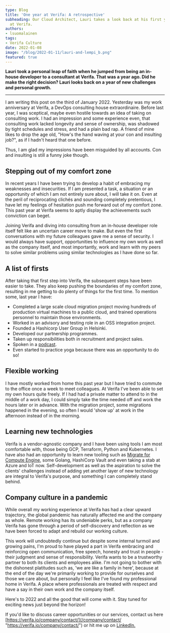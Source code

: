 ```yaml
---
type: Blog
title: 'One year at Verifa: A retrospective'
subheading: Our Cloud Architect, Lauri takes a look back at his first year as a consultant
  at Verifa.
authors:
- lsuomalainen
tags:
- Verifa Culture
date: 2022-01-08
image: "/blog/2022-01-11/lauri-and-lempi_b.png"
featured: true
---
```


**Lauri took a personal leap of faith when he jumped from being an in-house developer to a consultant at Verifa. That was a year ago. Did he make the right decision? Lauri looks back on a year of new challenges and personal growth.**

***

I am writing this post on the third of January 2022. Yesterday was my work anniversary at Verifa, a DevOps consulting house extraordinaire. Before last year, I was sceptical, maybe even hostile towards an idea of taking on consulting work. I had an impression and some experience even, that consulting work lacked longevity and sense of ownership, was shadowed by tight schedules and stress, and had a plain bad rap. A friend of mine likes to drop the age old, "How's the hand waving at your con and insulting job?", as if I hadn't heard that one before.

Thus, I am glad my impressions have been misguided by all accounts. Con and insulting is still a funny joke though.

## Stepping out of my comfort zone

In recent years I have been trying to develop a habit of embracing my weaknesses and insecurities. If I am presented a task, a situation or an opportunity of which I am not entirely sure about, I will take it on. Even at the peril of reciprocating clichés and sounding completely pretentious, I have let my feelings of hesitation push me forward out of my comfort zone. This past year at Verifa seems to aptly display the achievements such conviction can beget.

Joining Verifa and diving into consulting from an in-house developer role itself felt like an uncertain career move to make. But even the first conversations with my future colleagues gave me a sense of security. I would always have support, opportunities to influence my own work as well as the company itself, and most importantly, work and learn with my peers to solve similar problems using similar technologies as I have done so far.

## A list of firsts

After taking that first step into Verifa, the subsequent steps have been easier to take. They also keep pushing the boundaries of my comfort zone, resulting in me getting to do plenty of things for the first time. To mention some, last year I have:

* Completed a large scale cloud migration project moving hundreds of production virtual machines to a public cloud, and trained operations personnel to maintain those environments.
* Worked in an advisory and testing role in an OSS integration project.
* Founded a Hashicorp User Group in Helsinki.
* Developed our partnership programmes.
* Taken up responsibilities both in recruitment and project sales.
* Spoken in a [podcast](/blog/a-first-look-at-gke-autopilot/).
* Even started to practice yoga because there was an opportunity to do so!

## Flexible working

I have mostly worked from home this past year but I have tried to commute to the office once a week to meet colleagues. At Verifa I've been able to set my own hours quite freely. If I had had a private matter to attend to in the middle of a work day, I could simply take the time needed off and work the hours later or in advance. With the migration project, some migrations happened in the evening, so often I would 'show up' at work in the afternoon instead of in the morning.

## Learning new technologies

Verifa is a vendor-agnostic company and I have been using tools I am most comfortable with, those being GCP, Terraform, Python and Kubernetes. I have also had an opportunity to learn new tooling such as [Migrate for Compute Engine](https://cloud.google.com/migrate/compute-engine), some Golang, HashiCorp Vault and even taking a stab at Azure and IoT now. Self-development as well as the aspiration to solve the clients' challenges instead of adding yet another layer of new technology are integral to Verifa's purpose, and something I can completely stand behind.

## Company culture in a pandemic

While overall my working experience at Verifa has had a clear upward trajectory, the global pandemic has naturally affected me and the company as whole. Remote working has its undeniable perks, but as a company Verifa has gone through a period of self-discovery and reflection as we have been forced to adapt and rebuild our working culture.

This work will undoubtedly continue but despite some internal turmoil and growing pains, I'm proud to have played a part in Verifa embracing and reinforcing open communication, free speech, honesty and trust in people - their judgment and sense of responsibility. Verifa wants to be a trustworthy partner to both its clients and employees alike. I'm not going to bother with the dishonest platitudes such as, 'we are like a family in here', because at the end of the day we're primarily working to provide for ourselves and those we care about, but personally I feel like I've found my professional home in Verifa. A place where professionals are treated with respect and have a say in their own work and the company itself.

Here's to 2022 and all the good that will come with it. Stay tuned for exciting news just beyond the horizon!

If you'd like to discuss career opportunities or our services, contact us here [https://verifa.io/company/contact/](/company/contact/ "https://verifa.io/company/contact/") or hit me up on [LinkedIn.](https://www.linkedin.com/in/lauri-suomalainen/)
